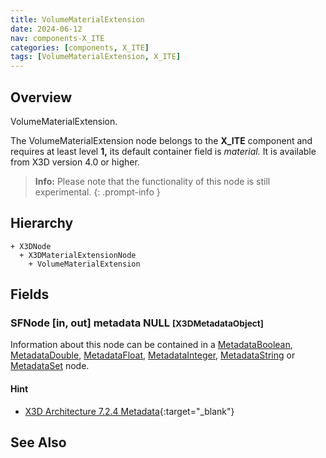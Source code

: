 ```yaml
---
title: VolumeMaterialExtension
date: 2024-06-12
nav: components-X_ITE
categories: [components, X_ITE]
tags: [VolumeMaterialExtension, X_ITE]
---
```

<style>
.post h3 {
   word-spacing: 0.2em;
}
</style>

## Overview

VolumeMaterialExtension.

The VolumeMaterialExtension node belongs to the **X_ITE** component and requires at least level **1,** its default container field is *material.* It is available from X3D version 4.0 or higher.

>**Info:** Please note that the functionality of this node is still experimental.
{: .prompt-info }

## Hierarchy

```
+ X3DNode
  + X3DMaterialExtensionNode
    + VolumeMaterialExtension
```

## Fields

### SFNode [in, out] **metadata** NULL <small>[X3DMetadataObject]</small>

Information about this node can be contained in a [MetadataBoolean](/x_ite/components/core/metadataboolean/), [MetadataDouble](/x_ite/components/core/metadatadouble/), [MetadataFloat](/x_ite/components/core/metadatafloat/), [MetadataInteger](/x_ite/components/core/metadatainteger/), [MetadataString](/x_ite/components/core/metadatastring/) or [MetadataSet](/x_ite/components/core/metadataset/) node.

#### Hint

- [X3D Architecture 7.2.4 Metadata](https://www.web3d.org/specifications/X3Dv4/ISO-IEC19775-1v4-IS//Part01/components/core.html#Metadata){:target="_blank"}

## See Also
